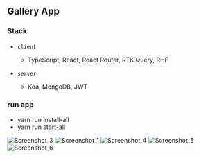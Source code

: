 ## Gallery App

### Stack

- `client`
  - TypeScript, React, React Router, RTK Query, RHF

- `server`
  - Koa, MongoDB, JWT

### run app
 - yarn run install-all
 - yarn run start-all 

![Screenshot_3](https://github.com/radomir-radionov/Gallery-MKRN-/assets/66359081/bea2dfa6-9c36-4f90-87fb-acc5c326b446)
![Screenshot_1](https://github.com/radomir-radionov/Gallery-MKRN-/assets/66359081/aae923d1-3db2-4e45-8776-650f4d3aeec2)
![Screenshot_4](https://github.com/radomir-radionov/Gallery-MKRN-/assets/66359081/4d1d37c4-376a-4936-8e76-6b3fb6eda307)
![Screenshot_5](https://github.com/radomir-radionov/Gallery-MKRN-/assets/66359081/ec1a1b65-15d5-4fb5-8709-5155087b1989)
![Screenshot_6](https://github.com/radomir-radionov/Gallery-MKRN-/assets/66359081/802d9676-91dd-45a0-8db4-01a5784a5f02)
